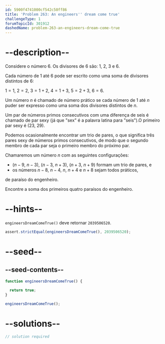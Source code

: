 ```yaml
---
id: 5900f4741000cf542c50ff86
title: 'Problem 263: An engineers'' dream come true'
challengeType: 1
forumTopicId: 301912
dashedName: problem-263-an-engineers-dream-come-true
---
```


# --description--

Considere o número 6. Os divisores de 6 são: 1, 2, 3 e 6.

Cada número de 1 até 6 pode ser escrito como uma soma de divisores distintos de 6:

$1 = 1$, $2 = 2$, $3 = 1 + 2$, $4 = 1 + 3$, $5 = 2 + 3$, $6 = 6$.

Um número $n$ é chamado de número prático se cada número de 1 até $n$ puder ser expresso como uma soma dos divisores distintos de $n$.

Um par de números primos consecutivos com uma diferença de seis é chamado de par sexy (já que "sex" é a palavra latina para "seis").O primeiro par sexy é (23, 29).

Podemos ocasionalmente encontrar um trio de pares, o que significa três pares sexy de números primos consecutivos, de modo que o segundo membro de cada par seja o primeiro membro do próximo par.

Chamaremos um número $n$ com as seguintes configurações:

- ($n - 9$, $n - 3$), ($n - 3$, $n + 3$), ($n + 3$, $n + 9$) formam um trio de pares, e
- os números $n - 8$, $n - 4$, $n$, $n + 4$ e $n + 8$ sejam todos práticos,

de paraíso do engenheiro.

Encontre a soma dos primeiros quatro paraísos do engenheiro.

# --hints--

`engineersDreamComeTrue()` deve retornar `2039506520`.

```js
assert.strictEqual(engineersDreamComeTrue(), 2039506520);
```

# --seed--

## --seed-contents--

```js
function engineersDreamComeTrue() {

  return true;
}

engineersDreamComeTrue();
```

# --solutions--

```js
// solution required
```
